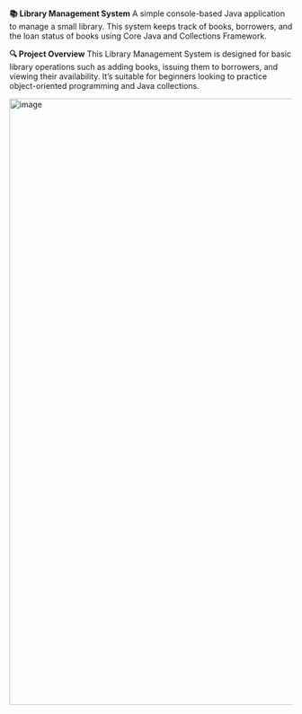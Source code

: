 **📚 Library Management System**
A simple console-based Java application to manage a small library. This system keeps track of books, borrowers, and the loan status of books using Core Java and Collections Framework.

**🔍 Project Overview**
This Library Management System is designed for basic library operations such as adding books, issuing them to borrowers, and viewing their availability. It’s suitable for beginners looking to practice object-oriented programming and Java collections.






<img width="1920" height="1080" alt="image" src="https://github.com/user-attachments/assets/d1928393-156a-4cb2-b158-4a17f7974928" />
